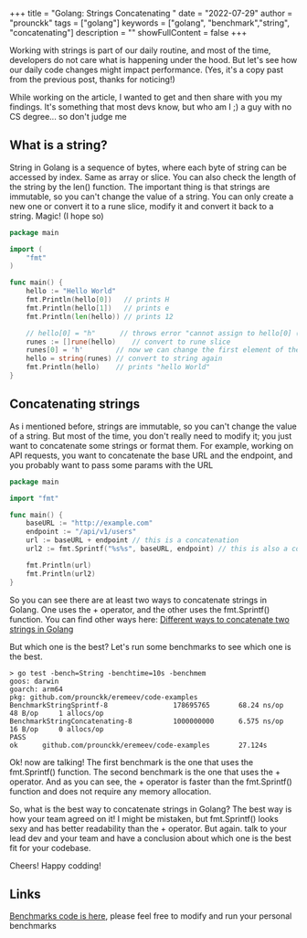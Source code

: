 +++
title = "Golang: Strings Concatenating "
date = "2022-07-29"
author = "prounckk"
tags = ["golang"]
keywords = ["golang", "benchmark","string", "concatenating"]
description = ""
showFullContent = false
+++

Working with strings is part of our daily routine, and most of the time, developers do not care what is happening under the hood. But let's see how our daily code changes might impact performance. (Yes, it's a copy past from the previous post, thanks for noticing!)

While working on the article, I wanted to get and then share with you my findings. It's something that most devs know,
but who am I ;) a guy with no CS degree... so don't judge me


## What is a string?

String in Golang is a sequence of bytes, where each byte of string can be accessed by index. Same as array or slice. You can also check the length of the string by the len() function. The important thing is that strings are immutable, so you can't change the value of a string. You can only create a new one or convert it to a rune slice, modify it and convert it back to a string. Magic! (I hope so)

```go
package main

import (
	"fmt"
)

func main() {
	hello := "Hello World"
	fmt.Println(hello[0])   // prints H
	fmt.Println(hello[1])   // prints e
	fmt.Println(len(hello)) // prints 12

	// hello[0] = "h"      // throws error "cannot assign to hello[0] (value of type byte)" AAAA what to do!?
	runes := []rune(hello)    // convert to rune slice
	runes[0] = 'h'        // now we can change the first element of the string
	hello = string(runes) // convert to string again
	fmt.Println(hello)    // prints "hello World"
}

```


## Concatenating strings

As i mentioned before, strings are immutable, so you can't change the value of a string. But most of the time, you don't really need to modify it; you just want to concatenate some strings or format them. For example, working on API requests, you want to concatenate the base URL and the endpoint, and you probably want to pass some params with the URL


```go
package main

import "fmt"

func main() {
    baseURL := "http://example.com"
    endpoint := "/api/v1/users"
    url := baseURL + endpoint // this is a concatenation
    url2 := fmt.Sprintf("%s%s", baseURL, endpoint) // this is also a concatenation

    fmt.Println(url)
	fmt.Println(url2)
}
```
So you can see there are at least two ways to concatenate strings in Golang. One uses the + operator, and the other uses the fmt.Sprintf() function. You can find other ways here: [Different ways to concatenate two strings in Golang](https://www.geeksforgeeks.org/different-ways-to-concatenate-two-strings-in-golang/) 

But which one is the best? Let's run some benchmarks to see which one is the best.

```aidl
> go test -bench=String -benchtime=10s -benchmem
goos: darwin
goarch: arm64
pkg: github.com/prounckk/eremeev/code-examples
BenchmarkStringSprintf-8                178695765       68.24 ns/op     48 B/op     1 allocs/op
BenchmarkStringConcatenating-8          1000000000      6.575 ns/op     16 B/op     0 allocs/op
PASS
ok      github.com/prounckk/eremeev/code-examples       27.124s
```

Ok! now are talking! The first benchmark is the one that uses the fmt.Sprintf() function. The second benchmark is the one that uses the + operator. And as you can see, the + operator is faster than the fmt.Sprintf() function and does not require any memory allocation.

So, what is the best way to concatenate strings in Golang? The best way is how your team agreed on it! I might be mistaken, but fmt.Sprintf() looks sexy and has better readability than the + operator. But again. talk to your lead dev and your team and have a conclusion about which one is the best fit for your codebase.

Cheers! Happy codding! 


## Links 

[Benchmarks code is here](https://github.com/Prounckk/eremeev/blob/main/code-examples/string-formating_test.go), please feel free to modify and run your personal benchmarks

